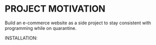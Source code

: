# PROJECT MOTIVATION

Build an e-commerce website as a side project to stay consistent with programming while on quarantine.

INSTALLATION:

